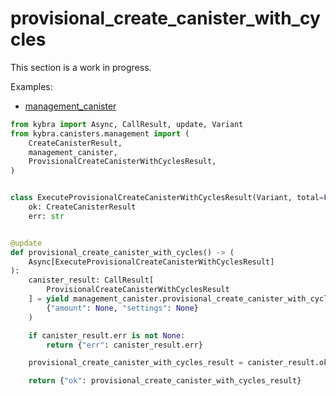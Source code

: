 # provisional_create_canister_with_cycles

This section is a work in progress.

Examples:

-   [management_canister](https://github.com/demergent-labs/kybra/tree/main/examples/management_canister)

```python
from kybra import Async, CallResult, update, Variant
from kybra.canisters.management import (
    CreateCanisterResult,
    management_canister,
    ProvisionalCreateCanisterWithCyclesResult,
)


class ExecuteProvisionalCreateCanisterWithCyclesResult(Variant, total=False):
    ok: CreateCanisterResult
    err: str


@update
def provisional_create_canister_with_cycles() -> (
    Async[ExecuteProvisionalCreateCanisterWithCyclesResult]
):
    canister_result: CallResult[
        ProvisionalCreateCanisterWithCyclesResult
    ] = yield management_canister.provisional_create_canister_with_cycles(
        {"amount": None, "settings": None}
    )

    if canister_result.err is not None:
        return {"err": canister_result.err}

    provisional_create_canister_with_cycles_result = canister_result.ok

    return {"ok": provisional_create_canister_with_cycles_result}
```
